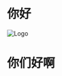 # 你好

![Logo](https://lh3.googleusercontent.com/proxy/z6VD9hHCLOX1o0w4ROnlbYa1CXj0tmUvD4yhC4NYgH_QEEMjIMAYZtQfW86Md_jKYshxF60cToyR8IkOIwjI_5uoLMQ7_LE3OTQS23mVhhHUzQ_m1c9U)

# 你们好啊